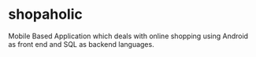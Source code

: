# shopaholic
Mobile Based Application which deals with online shopping using Android as front end and SQL as backend languages.
